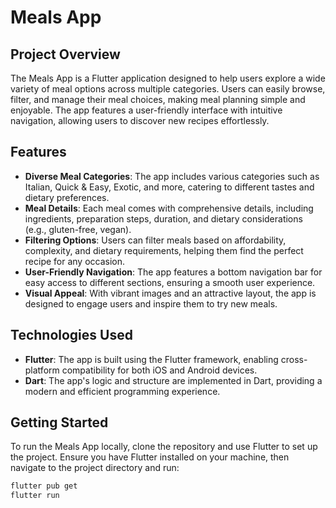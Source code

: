 # Meals App

## Project Overview
The Meals App is a Flutter application designed to help users explore a wide variety of meal options across multiple categories. Users can easily browse, filter, and manage their meal choices, making meal planning simple and enjoyable. The app features a user-friendly interface with intuitive navigation, allowing users to discover new recipes effortlessly.

## Features
- **Diverse Meal Categories**: The app includes various categories such as Italian, Quick & Easy, Exotic, and more, catering to different tastes and dietary preferences.
- **Meal Details**: Each meal comes with comprehensive details, including ingredients, preparation steps, duration, and dietary considerations (e.g., gluten-free, vegan).
- **Filtering Options**: Users can filter meals based on affordability, complexity, and dietary requirements, helping them find the perfect recipe for any occasion.
- **User-Friendly Navigation**: The app features a bottom navigation bar for easy access to different sections, ensuring a smooth user experience.
- **Visual Appeal**: With vibrant images and an attractive layout, the app is designed to engage users and inspire them to try new meals.

## Technologies Used
- **Flutter**: The app is built using the Flutter framework, enabling cross-platform compatibility for both iOS and Android devices.
- **Dart**: The app's logic and structure are implemented in Dart, providing a modern and efficient programming experience.

## Getting Started
To run the Meals App locally, clone the repository and use Flutter to set up the project. Ensure you have Flutter installed on your machine, then navigate to the project directory and run:

```bash
flutter pub get
flutter run
